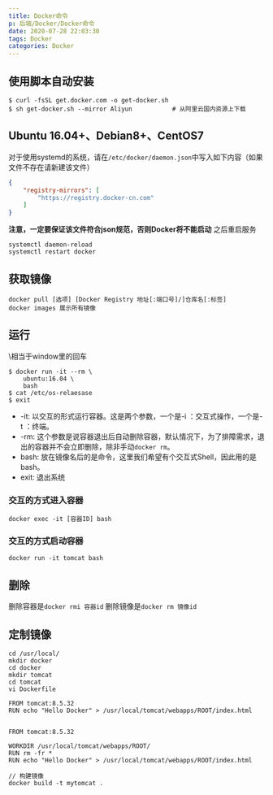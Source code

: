 ```yaml
---
title: Docker命令
p: 后端/Docker/Docker命令
date: 2020-07-28 22:03:30
tags: Docker
categories: Docker
---
```

## 使用脚本自动安装

```shell
$ curl -fsSL get.docker.com -o get-docker.sh
$ sh get-docker.sh --mirror Aliyun           # 从阿里云国内资源上下载
```

## Ubuntu 16.04+、Debian8+、CentOS7

对于使用systemd的系统，请在`/etc/docker/daemon.json`中写入如下内容（如果文件不存在请新建该文件）

```json
{
    "registry-mirrors": [
        "https://registry.docker-cn.com"
    ]
}
```

**注意，一定要保证该文件符合json规范，否则Docker将不能启动**
之后重启服务

```shell
systemctl daemon-reload
systemctl restart docker
```

## 获取镜像

```docker
docker pull [选项] [Docker Registry 地址[:端口号]/]仓库名[:标签]
docker images 展示所有镜像
```

## 运行

\相当于window里的回车

```docker
$ docker run -it --rm \
    ubuntu:16.04 \
    bash
$ cat /etc/os-relaesase
$ exit
```

- -it: 以交互的形式运行容器。这是两个参数，一个是-i ：交互式操作，一个是-t ：终端。
- -rm: 这个参数是说容器退出后自动删除容器，默认情况下，为了排障需求，退出的容器并不会立即删除，除非手动`docker rm`。
- bash: 放在镜像名后的是命令，这里我们希望有个交互式Shell，因此用的是bash。
- exit: 退出系统

### 交互的方式进入容器

`docker exec -it [容器ID] bash`

### 交互的方式启动容器

`docker run -it tomcat bash`

## 删除

删除容器是`docker rmi 容器id`
删除镜像是`docker rm 镜像id`

## 定制镜像

```shell
cd /usr/local/
mkdir docker
cd docker
mkdir tomcat
cd tomcat
vi Dockerfile

FROM tomcat:8.5.32
RUN echo "Hello Docker" > /usr/local/tomcat/webapps/ROOT/index.html


FROM tomcat:8.5.32

WORKDIR /usr/local/tomcat/webapps/ROOT/
RUN rm -fr *
RUN echo "Hello Docker" > /usr/local/tomcat/webapps/ROOT/index.html

// 构建镜像
docker build -t mytomcat .
```